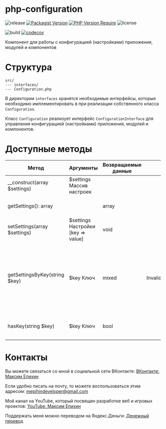 # php-configuration

![release](https://img.shields.io/github/v/release/mepihindeveloper/php-configuration?label=version)
[![Packagist Version](https://img.shields.io/packagist/v/mepihindeveloper/php-configuration)](https://packagist.org/packages/mepihindeveloper/php-configuration)
[![PHP Version Require](http://poser.pugx.org/mepihindeveloper/php-configuration/require/php)](https://packagist.org/packages/mepihindeveloper/php-configuration)
![license](https://img.shields.io/github/license/mepihindeveloper/php-configuration)

![build](https://github.com/mepihindeveloper/php-configuration/actions/workflows/php.yml/badge.svg?branch=stable)
[![codecov](https://codecov.io/gh/mepihindeveloper/php-configuration/branch/stable/graph/badge.svg?token=36PP7VKHKG)](https://codecov.io/gh/mepihindeveloper/php-configuration)

Компонент для работы с конфигурацией (настройками) приложения, модулей и компонентов

# Структура

```
src/
--- interfaces/
--- Configuration.php
```

В директории `interfaces` хранятся необходимые интерфейсы, которые необходимо имплементировать в при реализации
собственного класса `Configuration`.

Класс `Configuration` реализует интерфейс `ConfigurationInterface` для управления конфигурацией (настройками)
приложения, модулей и компонентов.

# Доступные методы

| Метод                         | Аргументы                          | Возвращаемые данные | Исключения               | Описание                                                                                                                          |
|-------------------------------|------------------------------------|---------------------|--------------------------|-----------------------------------------------------------------------------------------------------------------------------------|
| __construct(array $settings)  | $settings Массив настроек          |                     |                          | Конструктор                                                                                                                       |
| getSettings(): array          |                                    | array               |                          | Возвращает массив настроек                                                                                                        |
| setSettings(array $settings)  | $settings Настройки [key => value] | void                |                          | Устанавливает настройку                                                                                                           |
| getSettingsByKey(string $key) | $key Ключ                          | mixed               | InvalidArgumentException | Возвращает настройки по ключу. Здесь могут быть как отдельные настройки, так и массив настроек (например, для какой-то категории) |
| hasKey(string $key)           | $key Ключ                          | bool                |                          | Проверяет наличие ключа в настройках                                                                                              |

# Контакты

Вы можете связаться со мной в социальной сети ВКонтакте: [ВКонтакте: Максим Епихин](https://vk.com/maximepihin)

Если удобно писать на почту, то можете воспользоваться этим адресом: mepihindeveloper@gmail.com

Мой канал на YouTube, который посвящен разработке веб и игровых
проектов: [YouTube: Максим Епихин](https://www.youtube.com/channel/UCKusRcoHUy6T4sei-rVzCqQ)

Поддержать меня можно переводом на Яндекс.Деньги: [Денежный перевод](https://yoomoney.ru/to/410012382226565)
